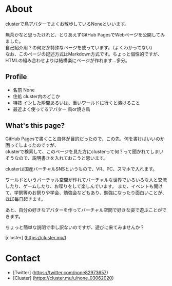 # About
 
 clusterで鳥アバターでよくお散歩しているNoneといいます。 
 
 無茶かなと思ったけれど、とりあえずGitHub PagesでWebページを公開してみました。   
 自己紹介用？の何だか特殊なページを使っています。（よくわかってない)  
 なお、このページの記述方式はMarkdown方式です。ちょっと個性的ですが、HTMLの組み合わせよりは結構楽にページが作れます...多分。 
 
## Profile
 
 - 名前 None   
 - 住処 cluster内のどこか  
 - 特技 インした瞬間あるいは、重いワールドに行くと溶けること  
 - 最近よく使ってるアバター 鳥or焼き鳥
 
## What's this page?
 
 GitHub Pagesで書くこと自体が目的だったので、この先、何を書けばいいのか困ってしまったのですが、  
 clusterで検索して、このページを見た方にclusterって何？って聞かれてしまいそうなので、説明書きを入れておこうと思います。
 
 clusterは国産バーチャルSNSというもので、VR、PC、スマホで入れます。    
 
 ワールドというバーチャル空間が作れてバーチャルな世界でいろいろな人と交流したり、ゲームしたり、お喋りをして楽しんでいます。
 また、イベントも開けて、学祭等のお祭りや学会、勉強会などもあり、勉強になったり面白いことが、ほぼ毎日起きます。  
 
 あと、自分の好きなアバターを作ってバーチャル空間で好きな姿で遊ぶことができます。
 
 ちょっと簡単な説明で申し訳ないのですが、遊びに来てみませんか？
 
 [cluster] (https://cluster.mu/)
 
   
# Contact
 
  - [Twitter] (https://twitter.com/none82973657)
  - [Cluster] (https://cluster.mu/u/none_03062020)
 
 
 
